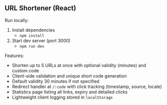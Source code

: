 ## URL Shortener (React)

Run locally:

1. Install dependencies
   - `npm install`
2. Start dev server (port 3000)
   - `npm run dev`

Features:
- Shorten up to 5 URLs at once with optional validity (minutes) and custom code
- Client-side validation and unique short code generation
- Default validity 30 minutes if not specified
- Redirect handler at `/:code` with click tracking (timestamp, source, locale)
- Statistics page listing all links, expiry and detailed clicks
- Lightweight client logging stored in `localStorage`
